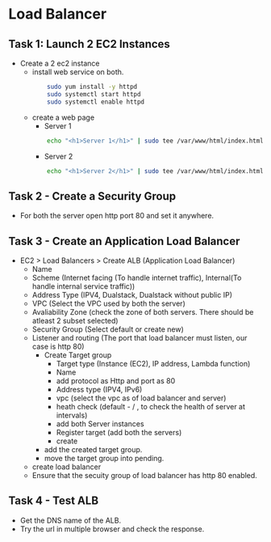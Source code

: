 # Load Balancer

##  Task 1: Launch 2 EC2 Instances
- Create a 2 ec2 instance
    - install web service on both.
        ```bash
            sudo yum install -y httpd
            sudo systemctl start httpd
            sudo systemctl enable httpd
        ```
    - create a web page
        - Server 1
        ```bash
            echo "<h1>Server 1</h1>" | sudo tee /var/www/html/index.html
        ```
        - Server 2
        ```bash
            echo "<h1>Server 2</h1>" | sudo tee /var/www/html/index.html
        ```

## Task 2 - Create a Security Group
- For both the server open http port 80 and set it anywhere.

## Task 3 - Create an Application Load Balancer
-  EC2 > Load Balancers > Create ALB (Application Load Balancer)
    - Name
    - Scheme (Internet facing (To handle internet traffic), Internal(To handle internal service traffic))
    - Address Type (IPV4, Dualstack, Dualstack without public IP)
    - VPC (Select the VPC used by both the server)
    - Avaliability Zone (check the zone of both servers. There should be atleast 2 subset selected)
    - Security Group (Select default or create new)
    - Listener and routing (The port that load balancer must listen, our case is http 80)
        - Create Target group
            - Target type (Instance (EC2), IP address, Lambda function)
            - Name
            - add protocol as Http and port as 80
            - Address type (IPV4, IPv6)
            - vpc (select the vpc as of load balancer and server)
            - heath check (default - / , to check the health of server at intervals)
            - add both Server instances
            - Register target (add both the servers)
            - create
        - add the created target group.
        - move the target group into pending.
    - create load balancer
    - Ensure that the secuity group of load balancer has http 80 enabled.

## Task 4 - Test ALB
- Get the DNS name of the ALB.
- Try the url in multiple browser and check the response.